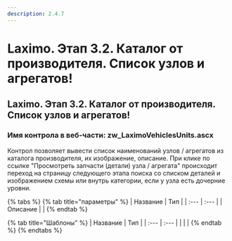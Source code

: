```yaml
---
description: 2.4.7
---
```


# Laximo. Этап 3.2. Каталог от производителя. Список узлов и агрегатов!

## Laximo. Этап 3.2. Каталог от производителя. Список узлов и агрегатов!

### Имя контрола в веб-части: zw\_LaximoVehiclesUnits.ascx

Контрол позволяет вывести список наименований узлов / агрегатов из каталога производителя, их изображение, описание. При клике по ссылке "Просмотреть запчасти \(детали\) узла / агрегата" происходит переход на страницу следующего этапа поиска со списком деталей и изображением схемы или внутрь категории, если у узла есть дочерние уровни.

{% tabs %}
{% tab title="параметры" %}
| Название | Тип |
| :--- | :--- |
| Описание |  |
{% endtab %}

{% tab title="Шаблоны" %}
| Название | Тип |
| :--- | :--- |
|  |  |
{% endtab %}
{% endtabs %}



